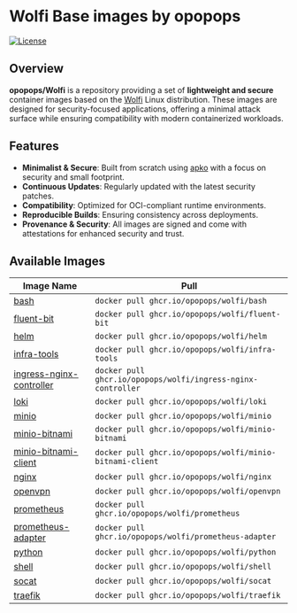 # Wolfi Base images by opopops

[![License](https://img.shields.io/github/license/opopops/wolfi)](LICENSE)

## Overview

**opopops/Wolfi** is a repository providing a set of **lightweight and secure** container images based on the [Wolfi](https://wolfi.dev/) Linux distribution. These images are designed for security-focused applications, offering a minimal attack surface while ensuring compatibility with modern containerized workloads.

## Features

- **Minimalist & Secure**: Built from scratch using [apko](https://github.com/chainguard-dev/apko) with a focus on security and small footprint.
- **Continuous Updates**: Regularly updated with the latest security patches.
- **Compatibility**: Optimized for OCI-compliant runtime environments.
- **Reproducible Builds**: Ensuring consistency across deployments.
- **Provenance & Security**: All images are signed and come with attestations for enhanced security and trust.

## Available Images

| Image Name                                                     | Pull                                                         |
| -------------------------------------------------------------- | ------------------------------------------------------------ |
| [bash](./images/bash/)                                         | `docker pull ghcr.io/opopops/wolfi/bash`                     |
| [fluent-bit](./images/fluent-bit/)                             | `docker pull ghcr.io/opopops/wolfi/fluent-bit`               |
| [helm](./images/helm/)                                         | `docker pull ghcr.io/opopops/wolfi/helm`                     |
| [infra-tools](./images/infra-tools/)                           | `docker pull ghcr.io/opopops/wolfi/infra-tools`              |
| [ingress-nginx-controller](./images/ingress-nginx-controller/) | `docker pull ghcr.io/opopops/wolfi/ingress-nginx-controller` |
| [loki](./images/loki/)                                         | `docker pull ghcr.io/opopops/wolfi/loki`                     |
| [minio](./images/loki/)                                        | `docker pull ghcr.io/opopops/wolfi/minio`                    |
| [minio-bitnami](./images/minio-bitnami/)                       | `docker pull ghcr.io/opopops/wolfi/minio-bitnami`            |
| [minio-bitnami-client](./images/minio-bitnami-client/)         | `docker pull ghcr.io/opopops/wolfi/minio-bitnami-client`     |
| [nginx](./images/nginx/)                                       | `docker pull ghcr.io/opopops/wolfi/nginx`                    |
| [openvpn](./images/openvpn/)                                   | `docker pull ghcr.io/opopops/wolfi/openvpn`                  |
| [prometheus](./images/prometheus/)                             | `docker pull ghcr.io/opopops/wolfi/prometheus`               |
| [prometheus-adapter](./images/prometheus-adapter/)             | `docker pull ghcr.io/opopops/wolfi/prometheus-adapter`       |
| [python](./images/python/)                                     | `docker pull ghcr.io/opopops/wolfi/python`                   |
| [shell](./images/shell/)                                       | `docker pull ghcr.io/opopops/wolfi/shell`                    |
| [socat](./images/socat/)                                       | `docker pull ghcr.io/opopops/wolfi/socat`                    |
| [traefik](./images/traefik/)                                   | `docker pull ghcr.io/opopops/wolfi/traefik`                  |
